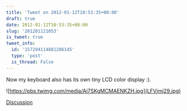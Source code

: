 ```yaml
---
title: 'Tweet on 2012-01-12T10:53:35+00:00'
draft: true
date: 2012-01-12T10:53:35+00:00
slug: '201201121053'
is_tweet: true
tweet_info:
  id: '157294114881286145'
  type: 'post'
  is_thread: False
---
```




Now my keyboard also has its own tiny LCD color display :). 

![https://pbs.twimg.com/media/Ai7SKgMCMAENKZH.jpg](LFVjmj29.jpg)

[Discussion](https://x.com/sytelus/status/157294114881286145)
